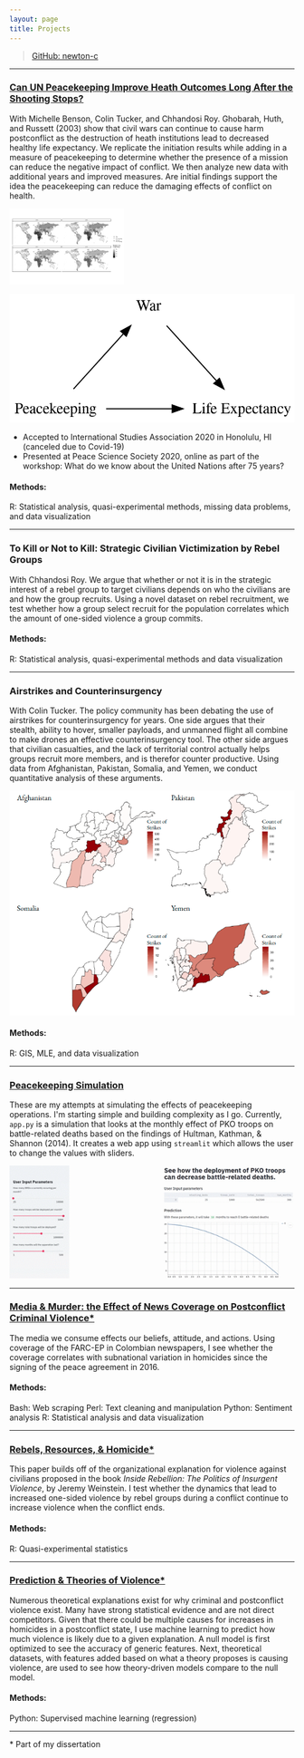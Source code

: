```yaml
---
layout: page
title: Projects
---
```


> [GitHub: newton-c](https://github.com/newton-c/)

-------------------------------------------------------------------------------

### [Can UN Peacekeeping Improve Heath Outcomes Long After the Shooting Stops?](https://github.com/newton-c/Can-UN-Peacekeeping-Improve-Health-Outcomes-Long-After-the-Shooting-Stops-)
With Michelle Benson, Colin Tucker, and Chhandosi Roy.
Ghobarah, Huth, and Russett (2003) show that civil wars can continue to cause harm postconflict as the destruction of heath institutions lead to decreased healthy life expectancy. We replicate the initiation results while adding in a measure of peacekeeping to determine whether the presence of a mission can reduce the negative impact of conflict. We then analyze new data with additional years and improved measures. Are initial findings support the idea the peacekeeping can reduce the damaging effects of conflict on health.

<!--![map | 100x10, 50%](/assets/pko_map.png)-->
<img class="special-img-class" style="width:40%" src="assets/pko_map.png" />

![](/assets/pko_dag.png)

- Accepted to International Studies Association 2020 in Honolulu, HI (canceled due to Covid-19)
- Presented at Peace Science Society 2020, online as part of the workshop: What do we know about the United Nations after 75 years?

#### Methods:
R: Statistical analysis, quasi-experimental methods, missing data problems, and data visualization

-------------------------------------------------------------------------------

### To Kill or Not to Kill: Strategic Civilian Victimization by Rebel Groups
With Chhandosi Roy.
We argue that whether or not it is in the strategic interest of a rebel group to target civilians depends on who the civilians are and how the group recruits. Using a novel dataset on rebel recruitment, we test whether how a group select recruit for the population correlates which the amount of one-sided violence a group commits.

#### Methods:
R: Statistical analysis, quasi-experimental methods and data visualization

-------------------------------------------------------------------------------

### Airstrikes and Counterinsurgency
With Colin Tucker.
The policy community has been debating the use of airstrikes for counterinsurgency for years. One side argues that their stealth, ability to hover, smaller payloads, and unmanned flight all combine to make drones an effective counterinsurgency tool. The other side argues that civilian casualties, and the lack of territorial control actually helps groups recruit more members, and is therefor counter productive. Using data from Afghanistan, Pakistan, Somalia, and Yemen, we conduct quantitative analysis of these arguments.

![](/assets/airstrike_counts.png)

#### Methods:
R: GIS, MLE, and data visualization

-------------------------------------------------------------------------------
### [Peacekeeping Simulation](https://github.com/newton-c/peacekeeping_simulations)
These are my attempts at simulating the effects of peacekeeping operations. I'm starting simple and building complexity as I go. Currently, `app.py` is a simulation that looks at the monthly effect of PKO troops on battle-related deaths based on the findings of Hultman, Kathman, & Shannon (2014). It creates a web app using `streamlit` which allows the user to change the values with sliders.

![](/assets/peacekeeping_simulation.gif)

--------------------------------------------------------------------------------
### [Media & Murder: the Effect of News Coverage on Postconflict Criminal Violence\*](https://github.com/newton-c/Dissertation/tree/main/media)
The media we consume effects our beliefs, attitude, and actions. Using coverage of the FARC-EP in Colombian newspapers, I see whether the coverage correlates with subnational variation in homicides since the signing of the peace agreement in 2016.

#### Methods:
Bash: Web scraping
Perl: Text cleaning and manipulation
Python: Sentiment analysis
R: Statistical analysis and data visualization

-------------------------------------------------------------------------------

### [Rebels, Resources, & Homicide\*](https://github.com/newton-c/rebels_resources_homicide)
This paper builds off of the organizational explanation for violence against civilians proposed in the book *Inside Rebellion: The Politics of Insurgent Violence*, by Jeremy Weinstein. I test whether the dynamics that lead to increased one-sided violence by rebel groups during a conflict continue to increase violence when the conflict ends.

#### Methods:
R: Quasi-experimental statistics

-------------------------------------------------------------------------------

### [Prediction & Theories of Violence\*](https://github.com/newton-c/Dissertation/tree/main/predict)
Numerous theoretical explanations exist for why criminal and postconflict violence exist. Many have strong statistical evidence and are not direct competitors. Given that there could be multiple causes for increases in homicides in a postconflict state, I use machine learning to predict how much violence is likely due to a given explanation. A null model is first optimized to see the accuracy of generic features. Next, theoretical datasets, with features added based on what a theory proposes is causing violence, are used to see how theory-driven models compare to the null model.

#### Methods:
Python: Supervised machine learning (regression)

-------------------------------------------------------------------------------







\* Part of my dissertation

